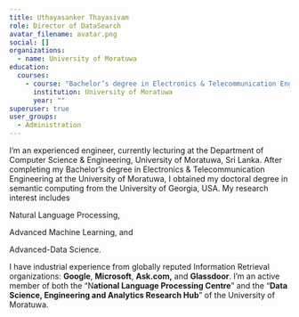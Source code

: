```yaml
---
title: Uthayasanker Thayasivam
role: Director of DataSearch
avatar_filename: avatar.png
social: []
organizations:
  - name: University of Moratuwa
education:
  courses:
    - course: "Bachelor’s degree in Electronics & Telecommunication Engineering "
      institution: University of Moratuwa
      year: ""
superuser: true
user_groups:
  - Administration
---
```

<!--StartFragment-->

I’m an experienced engineer, currently lecturing at the Department of Computer Science & Engineering, University of Moratuwa, Sri Lanka. After completing my Bachelor’s degree in Electronics & Telecommunication Engineering at the University of Moratuwa, I obtained my doctoral degree in semantic computing from the University of Georgia, USA. My research interest includes

Natural Language Processing,

Advanced Machine Learning, and

Advanced-Data Science.

I have industrial experience from globally reputed Information Retrieval organizations: **Google**, **Microsoft**, **Ask.com,** and **Glassdoor**. I’m an active member of both the “N**ational Language Processing Centre**” and the “**Data Science, Engineering and Analytics Research Hub**” of the University of Moratuwa.

<!--EndFragment-->